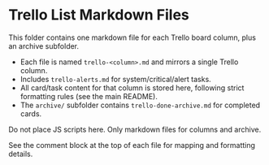 # Trello List Markdown Files

This folder contains one markdown file for each Trello board column, plus an archive subfolder.

- Each file is named `trello-<column>.md` and mirrors a single Trello column.
- Includes `trello-alerts.md` for system/critical/alert tasks.
- All card/task content for that column is stored here, following strict formatting rules (see the main README).
- The `archive/` subfolder contains `trello-done-archive.md` for completed cards.

Do not place JS scripts here. Only markdown files for columns and archive.

See the comment block at the top of each file for mapping and formatting details.
